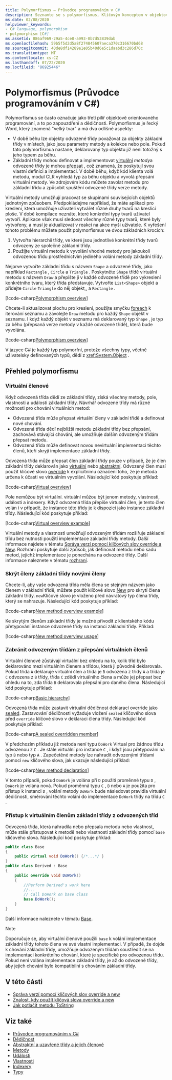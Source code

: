 ```yaml
---
title: Polymorfismus – Průvodce programováním v C#
description: Seznamte se s polymorfismus, Klíčovým konceptem v objektově orientovaných programovacích jazycích, jako je C#, který popisuje vztah mezi základní a odvozenou třídou.
ms.date: 02/08/2020
helpviewer_keywords:
- C# language, polymorphism
- polymorphism [C#]
ms.assetid: 086af969-29a5-4ce8-a993-0b7d53839dab
ms.openlocfilehash: 59b5f5d2d5a8f274845607aeca370c316670bd68
ms.sourcegitcommit: 40de8df14289e1e05b40d6e5c1daabd3c286d70c
ms.translationtype: MT
ms.contentlocale: cs-CZ
ms.lasthandoff: 07/22/2020
ms.locfileid: "86925446"
---
```

# <a name="polymorphism-c-programming-guide"></a>Polymorfismus (Průvodce programováním v C#)

Polymorfismus se často označuje jako třetí pilíř objektově orientovaného programování, a to po zapouzdření a dědičnosti. Polymorfismus je řecký Word, který znamená "velký tvar" a má dva odlišné aspekty:
  
- V době běhu lze objekty odvozené třídy považovat za objekty základní třídy v místech, jako jsou parametry metody a kolekce nebo pole. Pokud tato polymorfismua nastane, deklarovaný typ objektu již není totožný s jeho typem za běhu.
- Základní třídy mohou definovat a implementovat [virtuální](../../language-reference/keywords/virtual.md) *metody*a odvozené třídy je mohou [přepsat](../../language-reference/keywords/override.md) , což znamená, že poskytují svou vlastní definici a implementaci. V době běhu, když kód klienta volá metodu, modul CLR vyhledá typ za běhu objektu a vyvolá přepsání virtuální metody. Ve zdrojovém kódu můžete zavolat metodu pro základní třídu a způsobit spuštění odvozené třídy verze metody.

Virtuální metody umožňují pracovat se skupinami souvisejících objektů jednotným způsobem. Předpokládejme například, že máte aplikaci pro kreslení, která umožňuje uživateli vytvářet různé druhy tvarů na kreslicí ploše. V době kompilace neznáte, které konkrétní typy tvarů uživatel vytvoří. Aplikace však musí sledovat všechny různé typy tvarů, které byly vytvořeny, a musí je aktualizovat v reakci na akce myši uživatele. K vyřešení tohoto problému můžete použít polymorfismus ve dvou základních krocích:

1. Vytvořte hierarchii třídy, ve které jsou jednotlivé konkrétní třídy tvarů odvozeny ze společné základní třídy.
1. Použijte virtuální metodu k vyvolání vhodné metody pro jakoukoli odvozenou třídu prostřednictvím jediného volání metody základní třídy.

Nejprve vytvořte základní třídu s názvem `Shape` a odvozené třídy, jako například `Rectangle` , `Circle` a `Triangle` . Poskytněte `Shape` třídě virtuální metodu s názvem `Draw` a přepište ji v každé odvozené třídě pro vykreslení konkrétního tvaru, který třída představuje. Vytvořte `List<Shape>` objekt a přidejte `Circle` `Triangle` do něj objekt,, a `Rectangle` .

[!code-csharp[Polymorphism overview](~/samples/snippets/csharp/objectoriented/Inheritance.cs#PolymorphismOverview)]

Chcete-li aktualizovat plochu pro kreslení, použijte smyčku [foreach](../../language-reference/keywords/foreach-in.md) k iterování seznamu a zavolejte `Draw` metodu pro každý `Shape` objekt v seznamu. I když každý objekt v seznamu má deklarovaný typ `Shape` , je typ za běhu (přepsaná verze metody v každé odvozené třídě), která bude vyvolána.

[!code-csharp[Polymorphism overview](~/samples/snippets/csharp/objectoriented/Inheritance.cs#UsePolymorphism)]

V jazyce C# je každý typ polymorfní, protože všechny typy, včetně uživatelsky definovaných typů, dědí z <xref:System.Object> .  

## <a name="polymorphism-overview"></a>Přehled polymorfismu

### <a name="virtual-members"></a>Virtuální členové

Když odvozená třída dědí ze základní třídy, získá všechny metody, pole, vlastnosti a události základní třídy. Návrhář odvozené třídy má různé možnosti pro chování virtuálních metod:

- Odvozená třída může přepsat virtuální členy v základní třídě a definovat nové chování.
- Odvozená třída dědí nejbližší metodu základní třídy bez přepsání, zachovává stávající chování, ale umožňuje dalším odvozeným třídám přepsat metodu.
- Odvozená třída může definovat novou nevirtuální implementaci těchto členů, kteří skryjí implementace základní třídy.

Odvozená třída může přepsat člen základní třídy pouze v případě, že je člen základní třídy deklarován jako [virtuální](../../language-reference/keywords/virtual.md) nebo [abstraktní](../../language-reference/keywords/abstract.md). Odvozený člen musí použít klíčové slovo [override](../../language-reference/keywords/override.md) k explicitnímu označení toho, že je metoda určena k účasti ve virtuálním vyvolání. Následující kód poskytuje příklad:

[!code-csharp[Virtual overview](~/samples/snippets/csharp/objectoriented/Inheritance.cs#VirtualMethods)]

Pole nemůžou být virtuální. virtuální můžou být jenom metody, vlastnosti, události a indexery. Když odvozená třída přepíše virtuální člen, je tento člen volán i v případě, že instance této třídy je k dispozici jako instance základní třídy. Následující kód poskytuje příklad:

[!code-csharp[Virtual overview example](~/samples/snippets/csharp/objectoriented/Inheritance.cs#SnippetTestVirtualMethods)]

Virtuální metody a vlastnosti umožňují odvozeným třídám rozšiřuje základní třídu bez nutnosti použití implementace základní třídy metody. Další informace najdete v tématu [Správa verzí pomocí klíčových slov override a New](./versioning-with-the-override-and-new-keywords.md). Rozhraní poskytuje další způsob, jak definovat metodu nebo sadu metod, jejichž implementace je ponechána na odvozené třídy. Další informace naleznete v tématu [rozhraní](../interfaces/index.md).

### <a name="hide-base-class-members-with-new-members"></a>Skrýt členy základní třídy novými členy

Chcete-li, aby vaše odvozená třída měla člena se stejným názvem jako členem v základní třídě, můžete použít klíčové slovo [New](../../language-reference/keywords/new-modifier.md) pro skrytí člena základní třídy. `new`Klíčové slovo je vloženo před návratový typ člena třídy, který se nahrazuje. Následující kód poskytuje příklad:

[!code-csharp[New method overview example](~/samples/snippets/csharp/objectoriented/Inheritance.cs#NewMethods)]

Ke skrytým členům základní třídy je možné přivodit z klientského kódu přetypování instance odvozené třídy na instanci základní třídy. Příklad:

[!code-csharp[New method overview usage](~/samples/snippets/csharp/objectoriented/Inheritance.cs#UseNewMethods)]

### <a name="prevent-derived-classes-from-overriding-virtual-members"></a>Zabránit odvozeným třídám z přepsání virtuálních členů  

Virtuální členové zůstávají virtuální bez ohledu na to, kolik tříd bylo deklarováno mezi virtuálním členem a třídou, která ji původně deklarovala. Pokud třída `A` deklaruje virtuální člen a třída je `B` odvozena z třídy `A` a třída je `C` odvozena z `B` třídy, třída `C` zdědí virtuálního člena a může jej přepsat bez ohledu na to, zda třída `B` deklarovala přepsání pro daného člena. Následující kód poskytuje příklad:

[!code-csharp[Basic hierarchy](~/samples/snippets/csharp/objectoriented/Hierarchy.cs#FirstHierarchy)]

Odvozená třída může zastavit virtuální dědičnost deklarací override jako [sealed](../../language-reference/keywords/sealed.md). Zastavování dědičnosti vyžaduje vložení `sealed` klíčového slova před `override` klíčové slovo v deklaraci člena třídy. Následující kód poskytuje příklad:

[!code-csharp[A sealed overridden member](~/samples/snippets/csharp/objectoriented/Hierarchy.cs#SealedOverride)]

V předchozím příkladu již metoda není typu `DoWork` Virtual pro žádnou třídu odvozenou z `C` . Je stále virtuální pro instance `C` , i když jsou přetypování na typ `B` nebo typ `A` . Zapečetěné metody lze nahradit odvozenými třídami pomocí `new` klíčového slova, jak ukazuje následující příklad:

[!code-csharp[New method declaration](~/samples/snippets/csharp/objectoriented/Hierarchy.cs#NewDeclaration)]

V tomto případě, pokud `DoWork` je volána při `D` použití proměnné typu `D` , `DoWork` je volána nová. Pokud proměnná typu `C` , `B` nebo `A` je použita pro přístup k instanci `D` , volání metody `DoWork` bude následovat pravidla virtuální dědičnosti, směrování těchto volání do implementace `DoWork` třídy na třídu `C` .

### <a name="access-base-class-virtual-members-from-derived-classes"></a>Přístup k virtuálním členům základní třídy z odvozených tříd

Odvozená třída, která nahradila nebo přepsala metodu nebo vlastnost, může stále přistupovat k metodě nebo vlastnosti základní třídy pomocí `base` klíčového slova. Následující kód poskytuje příklad:

```csharp
public class Base
{
    public virtual void DoWork() {/*...*/ }
}
public class Derived : Base
{
    public override void DoWork()
    {
        //Perform Derived's work here
        //...
        // Call DoWork on base class
        base.DoWork();
    }
}
```

Další informace naleznete v tématu [Base](../../language-reference/keywords/base.md).

> [!NOTE]
> Doporučuje se, aby virtuální členové použili `base` k volání implementace základní třídy tohoto člena ve své vlastní implementaci. V případě, že dojde k chování základní třídy, umožňuje odvozeným třídám soustředit se na implementaci konkrétního chování, které je specifické pro odvozenou třídu. Pokud není volána implementace základní třídy, je až do odvozené třídy, aby jejich chování bylo kompatibilní s chováním základní třídy.

## <a name="in-this-section"></a>V této části

- [Správa verzí pomocí klíčových slov override a new](./versioning-with-the-override-and-new-keywords.md)
- [Znalost, kdy použít klíčová slova override a new](./knowing-when-to-use-override-and-new-keywords.md)
- [Jak potlačit metodu ToString](./how-to-override-the-tostring-method.md)

## <a name="see-also"></a>Viz také

- [Průvodce programováním v C#](../index.md)
- [Dědičnost](./inheritance.md)
- [Abstraktní a uzavřené třídy a jejich členové](./abstract-and-sealed-classes-and-class-members.md)
- [Metody](./methods.md)
- [Události](../events/index.md)
- [Vlastnosti](./properties.md)
- [Indexery](../indexers/index.md)
- [Typy](../types/index.md)
